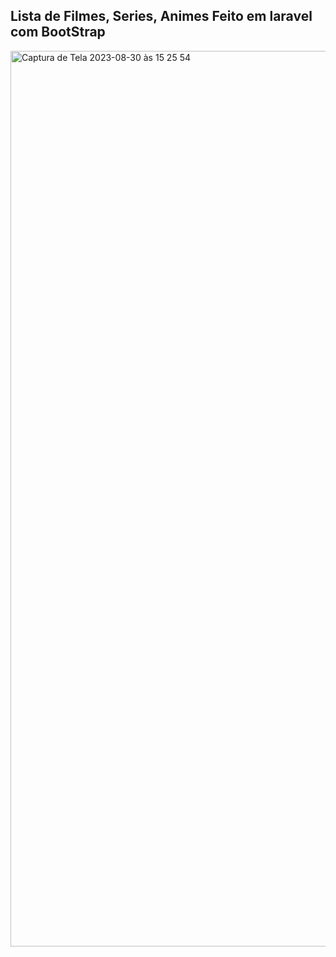 ## Lista de Filmes, Series, Animes Feito em laravel com BootStrap



<img width="1433" alt="Captura de Tela 2023-08-30 às 15 25 54" src="https://github.com/Mizaeldouglas/listasDe-series-filmes-animes_Alura_Laravel/assets/89351018/ecd20887-453c-44fa-a1f4-3212327fb403">
